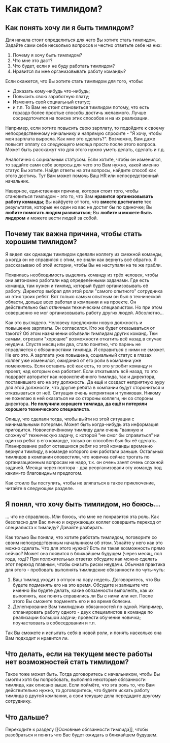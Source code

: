 # Как стать тимлидом?
## Как понять хочу ли я быть тимлидом?

Для начала стоит определиться для чего Вы хотите стать тимлидом. Задайте сами себе несколько вопросов и честно ответьте себе на них:
1. Почему я хочу быть тимлидом?
2. Что мне это даст?
3. Что будет, если я не буду работать тимлидом?
4. Нравится ли мне организовывать работу команды?

Если окажется, что Вы хотите стать тимлидом для того, чтобы:
- Доказать кому-нибудь что-нибудь;
- Повысить свою заработную плату;
- Изменить свой социальный статус;
- и т.п.
То Вам не стоит становиться тимлидом потому, что есть гораздо более простые способы достичь желаемого. Лучше сосредоточится на поиске этих способов и на их реализации.

Например, если хотите повысить свою зарплату, то подойдите к своему непосредственному начальнику и напрямую спросите - "Я хочу, чтобы моя зарплата выросла. Как мне это сделать?". Возможно, Вам даже повысят оплату со следующего месяца просто после этого вопроса. Может быть расскажут что для этого нужно уметь делать, сделать и т.д.

Аналогично с социальным статусом. Если хотите, чтобы он изменился, то задайте сами себе вопросы для чего это Вам нужно, какой именно статус Вы хотите. Найдя ответы на эти вопросы, найдите способ как этого достичь. Тут Вам может помочь Ваш HR или непосредственный начальник.

Наверное, единственная причина, которая стоит того, чтобы становиться тимлидом - это то, что Вам **нравится организовывать работу команды**; Вы кайфуете от того, что **вместе достигаете** тех результатов, которые ни один из вас не достиг бы по одиночке; Вы **любите помогать людям развиваться**; Вы **любите и можете быть лидером** и можете вести людей за собой.

## Почему так важна причина, чтобы стать хорошим тимлидом?

Я видел как однажды тимлидом сделали коллегу из смежной команды, а когда он не справился с этим, не знали как вернуть всё обратно. Я рассказываю об этой истории, чтобы Вы не наступали на те же грабли.

Появилась необходимость выделить команду из трёх человек, чтобы они автономно работали над определёнными задачами. Где есть команда, там нужен и тимлид, который будет организовывать её работу. Директор выбрал для этой роли "самого опытного" сотрудника из этих троих ребят. Вот только самым опытным он был в технической области, дольше всех работал в компании и на проекте. Он действительно был отличным техническим специалистом. Но при этом совершенно не мог организовывать работу других людей. Абсолютно...

Как это выглядело. Человеку предложили новую должность и повышение зарплаты. Он согласился. Кто же будет отказываться от такого? Об этом назначении объявили тимлидам других команд. Тем самым, отрезали "хорошие" возможности откатить всё назад в случае неудачи. Спустя месяц или два, стало понятно, что парень не справляется с обязанностями тимлида. И справиться с ними не сможет. Не его это. А зарплата уже повышена, социальный статус в глазах коллег уже изменился, ожидания от его роли в компании уже поменялись. Если оставить всё как есть, то это угробит команду и проект, над которым она работает. Если откатывать всё назад, то это подорвёт авторитет как новоиспечённого тимлида, так и директора, поставившего его на эту должность. Да ещё и создаст неприятную ауру для этой должности, что другие ребята в компании будут сторониться и отказываться от неё. Ситуация очень неприятная и тупиковая. Никому не пожелаю в ней оказаться ни со стороны коллеги, ни со стороны директора. **Не получили хорошего тимлида, да ещё и потеряли хорошего технического специалиста**.

Опишу, что сделали тогда, чтобы выйти из этой ситуации с минимальными потерями. Может быть когда-нибудь эта информация пригодится. Новоиспечённому тимлиду дали очень "важную и сложную" техническую задачу, с которой "не смог бы справиться" ни один из ребят в его команде, только он способен был бы её сделать. Планирование работ оставшихся ребят из этой команды временно вернули тимлиду, в команде которого они работали раньше. Остальных тимлидов в компании оповестили, что новичка сейчас трогать по организационным вопросам не надо, т.к. он очень занят очень сложной задачей. Месяца через полтора - два реорганизовали эту команду под каким-то благовидным предлогом.

Как стоило бы поступить, чтобы не вляпаться в такое приключение, читайте в следующем разделе.

## Я понял, что хочу быть тимлидом, но боюсь...

... что не справлюсь. Или боюсь, что мне не понравится эта роль. Как безопасно для Вас лично и окружающих коллег совершить переход от специалиста к тимлиду? Давайте разбирать.

Как только Вы поняли, что хотите работать тимлидом, поговорите со своим непосредственным начальником об этом. Узнайте у него как это можно сделать. Что для этого нужно? Есть ли такая возможность прямо сейчас? Может она появится в ближайшем будущем (через месяц, пол года, год)? При положительных ответах обсудите как можно сделать этот переход плавным, чтобы снизить риски неудачи. Обычная практика для этого - пробовать выполнять тимлидские обязанности по чуть-чуть:
1. Ваш тимлид уходит в отпуск на пару недель. Договоритесь, что Вы будете подменять его на это время. Обсудите и запишите что именно Вы будете делать, какие обязанности выполнять, как их выполнять, как понять справились ли Вы с ними или нет. После этого Вы сможете подменять его и во время болезни.
2. Делегирование Вам тимлидских обязанностей по одной. Например, спланировать работу одного - двух специалистов в команде по реализации большой задачи; провести обучение новичка; поучаствовать в собеседовании и т.п.

Так Вы сможете и испытать себя в новой роли, и понять насколько она Вам подходит и нравится ли.

## Что делать, если на текущем месте работы нет возможностей стать тимлидом?

Такое тоже может быть. Тогда договоритесь с начальником, чтобы Вы смогли хотя бы попробовать, выполняя некоторые обязанности тимлида, как описано выше. Если поймёте, что эта роль то, что Вам действительно нужно, то договоритесь, что будете искать работу тимлида в другой компании, а свои текущие дела передадите другому сотруднику.

## Что дальше?

Переходите к разделу [[Основные обязанности тимлида]], чтобы разобраться и понять что Вас будет ожидать в ближайшем будущем.